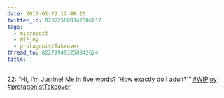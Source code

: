 ```yaml
---
date: 2017-01-22 12:48:20
twitter_id: 823225800342306817
tags:
  - micropost
  - WIPjoy
  - protagonistTakeover
thread_to: 822799493250842624
title: ''
---
```


22: “Hi, I’m Justine! Me in five words? ‘How exactly do I adult?’”  [#WIPjoy](https://twitter.com/hashtag/WIPjoy) [#protagonistTakeover](https://twitter.com/hashtag/protagonistTakeover)
